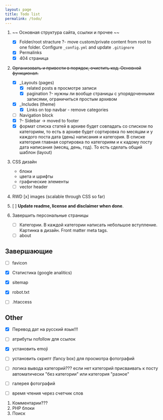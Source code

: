 ```yaml
---
layout: page
title: Todo list
permalink: /todo/
---
```


1. ~~ Основная структура сайта, ссылки и прочее ~~
    - [x] Folder/root stracture ?- move custom/private content from root to one folder. Configure `_config.yml` and update `.gitignore`
    - [x] Permalinks
    - [x] 404 страница

2. ~~Организовать и привести в порядок, очистить код. Основной функционал.~~
    - [x] _Layouts (pages)
        - [x] related posts в просмотре записи
        - [x] pagination ?- нужны ли вообще страницы с упорядоченными записями, ограничиться простым архивом
    - [x] _Includes (theme)
        - [x] Links on top navbar - remove categories
    - [ ] Navigation block
    - [x] ?- Sidebar -> moved to footer
    - [x] формат списка статей в архиве будет совпадать со списком по категориям, то есть в архиве будет сортировка по месяцам и у каждого поста дата (день) написания и категория. В списке категория главная сортировка по категориям и к кадому посту дата написания (месяц, день, год). То есть сделать общий шаблон (layout)

3. CSS дизайн
    - блоки
    - цвета и шрифты
    - графические элементы
    - [ ] vector header

4. RWD
	[x] images (scalable through CSS so far)


5. [ ] **Update readme, license and disclaimer when done**.

6. Завершить персональные страницы
    - [ ] Категории. В каждой категории написать небольшое вступление. Картинка в дизайн. Front matter meta tags.
    - [ ] about

## Завершающие ##
- [ ] favicon
- [x] Статистика (google analitics)
- [x] sitemap
- [x] robot.txt
- [ ] .htaccess


## Other ##
- [x] Перевод дат на русский язык!!!
- [ ] атрибуты nofollow для ссылок
- [x] установить emoji
- [ ] установить скрипт (fancy box) для просмотра фотографий
- [ ] логика вывода категорий??? если нет категорий присваивать к посту автоматически "без категории" или категория "разное"
- [ ] галерея фотографий
- [ ] время чтения через счетчик слов


1. Комментарии???
2. PHP блоки
3. Поиск
